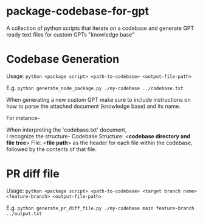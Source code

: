 # package-codebase-for-gpt
A collection of python scripts that iterate on a codebase and generate GPT ready text files for custom GPTs "knowledge base"

# Codebase Generation

Usage:
`python <package script> <path-to-codebase> <output-file-path>`

E.g.
`python generate_node_package.py ./my-codebase ../codebase.txt`

When generating a new custom GPT make sure to include instructions on how to parse the attached document (knowledge base) and its name.

For instance-

When interpreting the 'codebase.txt' document,  
I recognize the structure-
Codebase Structure: <**codebase directory and file tree**>
File: <**file path**> as the header for each file within the codebase, followed by the contents of that file.  

# PR diff file
Usage:
`python <package script> <path-to-codebase> <target branch name> <feature-branch> <output-file-path>`

E.g.
`python generate_pr_diff_file.py ./my-codebase main feature-branch ../output.txt`

